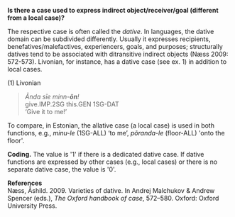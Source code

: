 **Is there a case used to express indirect object/receiver/goal (different from a local case)?**

The respective case is often called the *dative*. In languages, the dative domain can be subdivided differently. Usually it expresses recipients, benefatives/malefactives, experiencers, goals, and purposes; structurally datives tend to be associated with ditransitive indirect objects (Næss 2009: 572-573). Livonian, for instance, has a dative case (see ex. 1) in addition to local cases.

(1) Livonian<br/>
>*Ānda sīe minn-**õn**!*<br/>
>give.IMP.2SG this.GEN 1SG-DAT<br/>
>‘Give it to me!’<br/>

To compare, in Estonian, the allative case (a local case) is used in both functions, e.g., *minu-le* (1SG-ALL) ‘to me’, *põranda-le* (floor-ALL) 'onto the floor'. 

**Coding.** The value is '1' if there is a dedicated dative case. If dative functions are expressed by other cases (e.g., local cases) or there is no separate dative case, the value is '0'.  

**References**<br/>
Næss, Ǻshild. 2009. Varieties of dative. In Andrej Malchukov & Andrew Spencer (eds.), *The Oxford handbook of case*, 572–580. Oxford: Oxford University Press.
